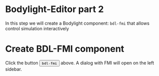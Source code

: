 # Bodylight-Editor part 2
In this step we will create a Bodylight component: `bdl-fmi` that allows control simulation interactively

# Create BDL-FMI component
Click the button <button>`bdl-fmi`</button> above. A dialog with FMI will open on the left sidebar.







